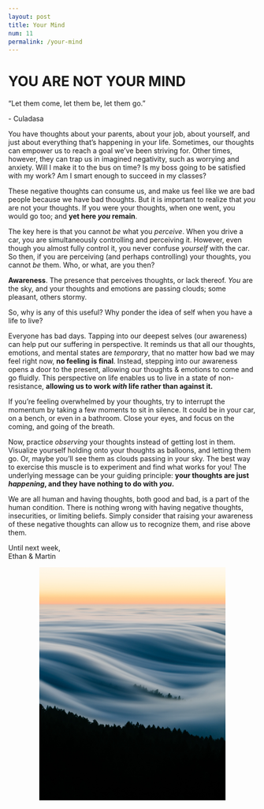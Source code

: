 ```yaml
---
layout: post
title: Your Mind
num: 11
permalink: /your-mind
---
```


# YOU ARE NOT YOUR MIND

<p id="quote">“Let them come, let them be, let them go.”</p>   
<p id="quote-author">- Culadasa</p>    


You have thoughts about your parents, about your job, about yourself, and just about everything that’s happening in your life. Sometimes, our thoughts can empower us to reach a goal we’ve been striving for. Other times, however, they can trap us in imagined negativity, such as worrying and anxiety. Will I make it to the bus on time? Is my boss going to be satisfied with my work? Am I smart enough to succeed in my classes?

These negative thoughts can consume us, and make us feel like we are bad people because we have bad thoughts. But it is important to realize that *you* are not your thoughts. If you were your thoughts, when one went, you would go too; and **yet here *you* remain**.

The key here is that you cannot *be* what you *perceive*. When you drive a car, you are simultaneously controlling and perceiving it. However, even though you almost fully control it, you never confuse *yourself* with the car. So then, if you are perceiving (and perhaps controlling) your thoughts, you cannot *be* them. Who, or what, are you then?

**Awareness**. The presence that perceives thoughts, or lack thereof. *You* are the sky, and your thoughts and emotions are passing clouds; some pleasant, others stormy.

So, why is any of this useful? Why ponder the idea of self when you have a life to live?

Everyone has bad days. Tapping into our deepest selves (our awareness) can help put our suffering in perspective. It reminds us that all our thoughts, emotions, and mental states are *temporary*, that no matter how bad we may feel right now, **no feeling is final**. Instead, stepping into our awareness opens a door to the present, allowing our thoughts & emotions to come and go fluidly. This perspective on life enables us to live in a state of non-resistance, **allowing us to work *with* life rather than against it.**

If you’re feeling overwhelmed by your thoughts, try to interrupt the momentum by taking a few moments to sit in silence. It could be in your car, on a bench, or even in a bathroom. Close your eyes, and focus on the coming, and going of the breath.

Now, practice *observing* your thoughts instead of getting lost in them. Visualize yourself holding onto your thoughts as balloons, and letting them go. Or, maybe you’ll see them as clouds passing in your sky. The best way to exercise this muscle is to experiment and find what works for you! The underlying message can be your guiding principle: **your thoughts are just *happening*, and they have nothing to do with *you*.**

We are all human and having thoughts, both good and bad, is a part of the human condition. There is nothing wrong with having negative thoughts, insecurities, or limiting beliefs. Simply consider that raising your awareness of these negative thoughts can allow us to recognize them, and rise above them.

Until next week,  
Ethan & Martin  


<img style="width: 75%; display: block; margin:0 auto" src="/assets/art/mind.jpg"/>

